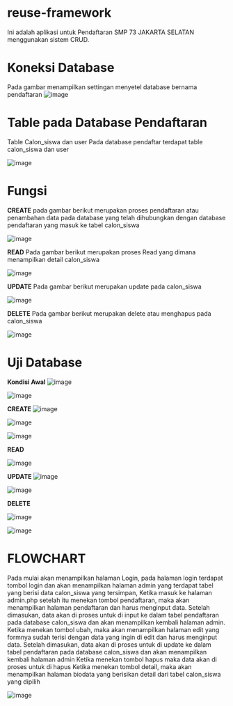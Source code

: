 # reuse-framework
Ini adalah aplikasi untuk Pendaftaran SMP 73 JAKARTA SELATAN menggunakan sistem CRUD.

# Koneksi Database
Pada gambar menampilkan settingan menyetel database bernama pendaftaran
![image](https://user-images.githubusercontent.com/81188572/177024476-9603eb02-2f5e-430e-ae0a-f17c7d31dc11.png)

# Table pada Database Pendaftaran
Table Calon_siswa dan user
Pada database pendaftar terdapat table calon_siswa dan user

![image](https://user-images.githubusercontent.com/81188572/177024512-6198989d-1688-44a0-bb99-96e130cff2e1.png)

# Fungsi
**CREATE**
pada gambar berikut merupakan proses pendaftaran atau penambahan data pada database yang telah dihubungkan dengan database pendaftaran yang masuk ke tabel calon_siswa

![image](https://user-images.githubusercontent.com/81188572/177024685-8841a77b-5c20-4245-9ef1-d5eeecd4392c.png)

**READ**
Pada gambar berikut merupakan proses Read yang dimana menampilkan detail calon_siswa

![image](https://user-images.githubusercontent.com/81188572/177024930-ce5c4fa4-9ae9-49c0-9d05-7d44cdd35f3d.png)


**UPDATE**
Pada gambar berikut merupakan update pada calon_siswa

![image](https://user-images.githubusercontent.com/81188572/177025051-770d972b-a89e-4929-914c-a421c1fc8d86.png)

**DELETE**
Pada gambar berikut merupakan delete atau menghapus pada calon_siswa

![image](https://user-images.githubusercontent.com/81188572/177025105-94bd13fd-f7ea-4411-a5f1-507794b2a26b.png)


# Uji Database
**Kondisi Awal**
![image](https://user-images.githubusercontent.com/81188572/177028588-92612fdf-e737-41c6-8e41-201a50aed073.png)

![image](https://user-images.githubusercontent.com/81188572/177028607-a199f8f3-caf6-4832-9b42-e34de4f74dc6.png)

**CREATE**
![image](https://user-images.githubusercontent.com/81188572/177028690-1f02cadd-4d4e-46d1-ad57-f85823b3d268.png)

![image](https://user-images.githubusercontent.com/81188572/177028697-56cf8288-897c-49bd-b611-4c20ac832c6b.png)

![image](https://user-images.githubusercontent.com/81188572/177028718-ad11a913-674e-412e-af0a-c8b6e2b798d4.png)

**READ**

![image](https://user-images.githubusercontent.com/81188572/177028742-400a6d74-3130-476a-9c45-67d936189a32.png)

**UPDATE**
![image](https://user-images.githubusercontent.com/81188572/177028800-19080153-97bb-4493-93ad-f6f84048ceb9.png)

![image](https://user-images.githubusercontent.com/81188572/177028824-ab9d2d72-aeb9-4d45-a9be-eb8a728fd16c.png)

**DELETE**

![image](https://user-images.githubusercontent.com/81188572/177028833-7ed0fa02-043f-4b39-986e-c20143fdf6d1.png)

![image](https://user-images.githubusercontent.com/81188572/177028842-0dd9b51e-c26e-49f8-a1f7-51b20bd7f302.png)


# FLOWCHART
Pada mulai akan menampilkan halaman Login, pada halaman login terdapat tombol login dan akan menampilkan halaman admin yang terdapat tabel yang berisi data calon_siswa yang tersimpan, Ketika masuk ke halaman admin.php setelah itu menekan tombol pendaftaran, maka akan menampilkan halaman pendaftaran dan harus menginput data. Setelah dimasukan, data akan di proses untuk di input ke dalam tabel pendaftaran pada database calon_siswa dan akan menampilkan kembali halaman admin.
Ketika menekan tombol ubah, maka akan menampilkan halaman edit yang formnya sudah terisi dengan data yang ingin di edit dan harus menginput data. Setelah dimasukan, data akan di proses untuk di update ke dalam tabel pendaftaran pada database calon_siswa dan akan menampilkan kembali halaman admin
Ketika menekan tombol hapus maka data akan di proses untuk di hapus
Ketika menekan tombol detail, maka akan menampilkan halaman biodata yang berisikan detail dari tabel calon_siswa yang dipilih

![image](https://user-images.githubusercontent.com/81188572/177028920-bfbd1b60-a019-4a8c-bd94-a1293b21745e.png)






